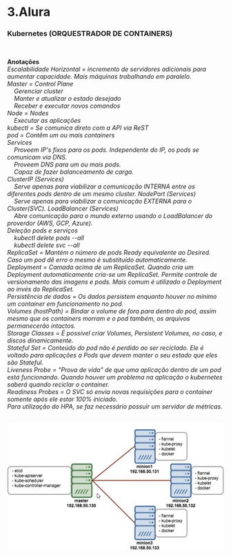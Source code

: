 # 3.Alura

### Kubernetes (ORQUESTRADOR DE CONTAINERS)
<br />

**Anotações**<br>
    *Escalabilidade Horizontal = incremento de servidores adicionais para aumentar capacidade. Mais máquinas trabalhando em paralelo.*<br>
    *Master = Control Plane*<br>
    &nbsp;&nbsp;&nbsp;&nbsp;*Gerenciar cluster*<br>
    &nbsp;&nbsp;&nbsp;&nbsp;*Manter e atualizar o estado desejado*<br>
    &nbsp;&nbsp;&nbsp;&nbsp;*Receber e executar novos comandos*<br>
    *Node = Nodes*<br>
    &nbsp;&nbsp;&nbsp;&nbsp;*Executar as aplicações*<br>
    *kubectl = Se comunica direto com a API via ReST*<br>
    *pod = Contêm um ou mais containers*<br>
    *Services*<br>
    &nbsp;&nbsp;&nbsp;&nbsp;*Proveem IP's fixos para os pods. Independente do IP, os pods se comunicam via DNS.*<br>
    &nbsp;&nbsp;&nbsp;&nbsp;*Proveem DNS para um ou mais pods.*<br>
    &nbsp;&nbsp;&nbsp;&nbsp;*Capaz de fazer balanceamento de carga.*<br>
    *ClusterIP (Services)*<br>
    &nbsp;&nbsp;&nbsp;&nbsp;*Serve apenas para viabilizar a comunicação INTERNA entre os diferentes pods dentro de um mesmo cluster.*
    *NodePort (Services)*<br>
    &nbsp;&nbsp;&nbsp;&nbsp;*Serve apenas para viabilizar a comunicação EXTERNA para o Cluster(SVC).*
    *LoadBalancer (Services)*<br>
    &nbsp;&nbsp;&nbsp;&nbsp;*Abre comunicação para o mundo externo usando o LoadBalancer do proverdor (AWS, GCP, Azure).*<br>
    *Deleção pods e serviços*<br>
    &nbsp;&nbsp;&nbsp;&nbsp;*kubectl delete pods --all*<br>
    &nbsp;&nbsp;&nbsp;&nbsp;*kubectl delete svc --all*<br>
    *ReplicaSet = Mantém o número de pods Ready equivalente ao Desired. Caso um pod dê erro o mesmo é substituído automaticamente.*<br>
    *Deployment = Camada acima de um ReplicaSet. Quando cria um Deployment automaticamente cria-se um ReplicaSet. Permite controle de versionamento das imagens e pods.
    Mais comum é utilizado o Deployment ao invés do ReplicaSet.*<br>
    *Persistência de dados = Os dados persistem enquanto houver no mínimo um container em funcionamento no pod.*<br>
    *Volumes (hostPath) = Bindar o volume de fora para dentro do pod, assim mesmo que os containers morram e o pod também, os arquivos permanecerão intactos.*<br>
    *Storage Classes = É possível criar Volumes, Persistent Volumes, no caso, e discos dinamicamente.*<br>
    *Stateful Set = Conteúdo do pod não é perdido ao ser reciclado. Ele é voltado para aplicações a Pods que devem manter o seu estado que eles são Stateful.*<br>
    *Liveness Probe = "Prova de vida" de que uma aplicação dentro de um pod está funcionando. Quando houver um problema na aplicação o kubernetes saberá quando reciclar o container.*<br>
    *Readiness Probes = O SVC só envia novas requisições para o container somente após ele estar 100% iniciado.*<br>
    *Para utilização do HPA, se faz necessário possuir um servidor de métricas.*<br>
<br />

<kbd>
    <img src="https://github.com/fabiokerber/Kubernetes/blob/main/img/070420221118.JPG">
</kbd>
<br />
<br />
